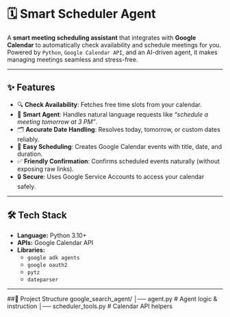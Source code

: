 # 🗓️ Smart Scheduler Agent  

A **smart meeting scheduling assistant** that integrates with **Google Calendar** to automatically check availability and schedule meetings for you.  
Powered by `Python`, `Google Calendar API`, and an AI-driven agent, it makes managing meetings seamless and stress-free.  

---

## ✨ Features  
- 🔍 **Check Availability**: Fetches free time slots from your calendar.  
- 🤖 **Smart Agent**: Handles natural language requests like _“schedule a meeting tomorrow at 3 PM”_.  
- 🗂️ **Accurate Date Handling**: Resolves today, tomorrow, or custom dates reliably.  
- 📅 **Easy Scheduling**: Creates Google Calendar events with title, date, and duration.  
- ✅ **Friendly Confirmation**: Confirms scheduled events naturally (without exposing raw links).  
- 🔒 **Secure**: Uses Google Service Accounts to access your calendar safely.  

---

## 🛠️ Tech Stack  
- **Language:** Python 3.10+  
- **APIs:** Google Calendar API  
- **Libraries:**  
  - `google adk agents`
  - `google oauth2` 
  - `pytz`  
  - `dateparser`  

---

##📂 Project Structure
google_search_agent/
│── agent.py              # Agent logic & instruction
│── scheduler_tools.py    # Calendar API helpers

